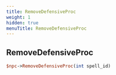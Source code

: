 ```yaml
---
title: RemoveDefensiveProc
weight: 1
hidden: true
menuTitle: RemoveDefensiveProc
---
```

## RemoveDefensiveProc
```perl
$npc->RemoveDefensiveProc(int spell_id)
```